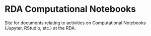 # RDA Computational Notebooks
Site for documents relating to activities on Computational Notebooks (Jupyter, RStudio, etc.) at the RDA.
